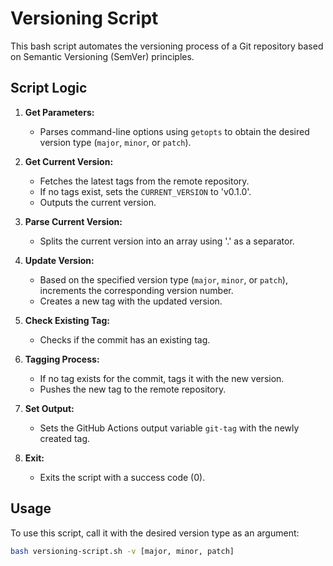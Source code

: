 # Versioning Script

This bash script automates the versioning process of a Git repository based on Semantic Versioning (SemVer) principles.

## Script Logic

1. **Get Parameters:**
   - Parses command-line options using `getopts` to obtain the desired version type (`major`, `minor`, or `patch`).
  
2. **Get Current Version:**
   - Fetches the latest tags from the remote repository.
   - If no tags exist, sets the `CURRENT_VERSION` to 'v0.1.0'.
   - Outputs the current version.

3. **Parse Current Version:**
   - Splits the current version into an array using '.' as a separator.

4. **Update Version:**
   - Based on the specified version type (`major`, `minor`, or `patch`), increments the corresponding version number.
   - Creates a new tag with the updated version.

5. **Check Existing Tag:**
   - Checks if the commit has an existing tag.

6. **Tagging Process:**
   - If no tag exists for the commit, tags it with the new version.
   - Pushes the new tag to the remote repository.

7. **Set Output:**
   - Sets the GitHub Actions output variable `git-tag` with the newly created tag.

8. **Exit:**
   - Exits the script with a success code (0).

## Usage

To use this script, call it with the desired version type as an argument:

```bash
bash versioning-script.sh -v [major, minor, patch]
